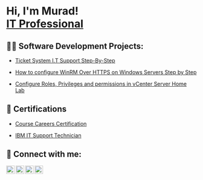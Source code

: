 <h1>Hi, I'm Murad! <br/><a href="https://www.linkedin.com/in/joshmadakor/">IT Professional</a></h1>

<h2>👨‍💻 Software Development Projects:</h2>

  - [Ticket System I.T Support Step-By-Step](https://docs.google.com/presentation/d/1-cSoRgXyz-1VgdUrbBhH-_uCBBKn_hskR11eE7B58_U/edit?usp=drivesdk)
  
  - [How to configure WinRM Over HTTPS on Windows Servers Step by Step](https://m.youtube.com/watch?v=LZpdTPJLXHo)
    
  - [Configure Roles, Privileges and permissions in vCenter Server Home Lab](https://m.youtube.com/watch?v=r3W-WioLUq8)

<h2>📄 Certifications</h2>

- [Course Careers Certification](https://m.youtube.com/watch?v=f_c7PrH3rX8&list=PLTZYG7bZ1u6o9sREwhYa0v1Ten-XMKXlL&index=2&pp=iAQB)

- [IBM IT Support Technician](https://m.youtube.com/watch?v=BNbPsiCGQzw&pp=ygUOSWJtIGl0IHN1cHBvcnQ%3D)

<h2> 🤳 Connect with me:</h2>

[<img align="left" alt="JoshMadakor | YouTube" width="22px" src="https://cdn.jsdelivr.net/npm/simple-icons@v3/icons/youtube.svg" />][youtube]
[<img align="left" alt="JoshMadakor | Twitter" width="22px" src="https://cdn.jsdelivr.net/npm/simple-icons@v3/icons/twitter.svg" />][twitter]
[<img align="left" alt="JoshMadakor | LinkedIn" width="22px" src="https://cdn.jsdelivr.net/npm/simple-icons@v3/icons/linkedin.svg" />][linkedin]
[<img align="left" alt="JoshMadakor | Instagram" width="22px" src="https://cdn.jsdelivr.net/npm/simple-icons@v3/icons/instagram.svg" />][instagram]

[twitter]: https://x.com/muradberriien
[youtube]: https://www.youtube.com/c/joshmadakor
[instagram]: https://www.instagram.com/murad.berrien/
[linkedin]: https://linkedin.com/in/muradberrien

<!--
**joshmadakor1/joshmadakor1** is a ✨ _special_ ✨ repository because its `README.md` (this file) appears on your GitHub profile.

Here are some ideas to get you started:

- 🔭 I’m currently working on ...
- 🌱 I’m currently learning ...
- 👯 I’m looking to collaborate on ...
- 🤔 I’m looking for help with ...
- 💬 Ask me about ...
- 📫 How to reach me: ...
- 😄 Pronouns: ...
- ⚡ Fun fact: ...
-->
